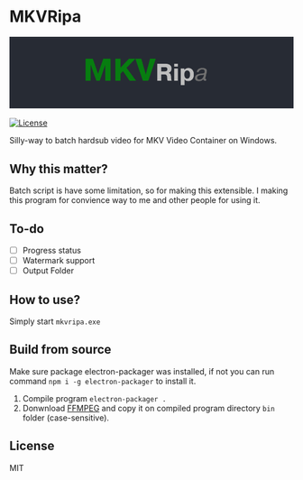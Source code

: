 # MKVRipa

![MKVRipa Logo](https://raw.githubusercontent.com/danipragustia/MKVRipa/master/banner.png)

[![License](https://img.shields.io/badge/License-MIT-blue.svg)](https://github.com/danipragustia/MKVRipa/LICENSE)

Silly-way to batch hardsub video for MKV Video Container on Windows.

## Why this matter?
Batch script is have some limitation, so for making this extensible. I making this program for convience way to me and other people for using it.

## To-do
- [ ] Progress status
- [ ] Watermark support
- [ ] Output Folder

## How to use?
Simply start `mkvripa.exe`

## Build from source
Make sure package electron-packager was installed, if not you can run command `npm i -g electron-packager` to install it.

1. Compile program `electron-packager .`
2. Donwnload [FFMPEG](https://ffmpeg.zeranoe.com/builds/) and copy it on compiled program directory `bin` folder (case-sensitive).

## License
MIT
